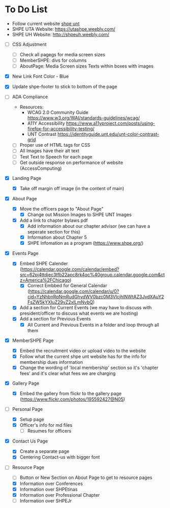 # To Do List
- Follow current website [shpe unt](https://www.shpeunt.com/)
- SHPE UTA Website: https://utashpe.weebly.com/
- SHPE UH Website: http://shpeuh.weebly.com/

- [ ] CSS Adjustment
	- [ ] Check all pagegs for media screen sizes
	- [ ] MemberSHPE: divs for columns
	- [ ] AboutPage: Media Screen sizes Texts within boxes with images
- [X] New Link Font Color - Blue 
- [X] Update shpe-footer to stick to bottom of the page

- [ ] ADA Compliance 
	- Resources: 
		- WCAG 2.0 Community Guide https://www.w3.org/WAI/standards-guidelines/wcag/
		- A11Y Accessibility https://www.a11yproject.com/posts/using-firefox-for-accessibility-testing/
		- UNT Contrast https://identityguide.unt.edu/unt-color-contrast-grid
	- [ ] Proper use of HTML tags for CSS
	- [ ] All Images have their alt text
	- [ ] Test Text to Speech for each page
	- [ ] Get outside response on performance of website (AccessComputing)

- [x] Landing Page
  - [x] Take off margin off image (in the content of main)

- [x] About Page
  - [x] Move the officers page to "About Page" 
	- [x] Change out Mission Images to SHPE UNT Images
  - [x] Add a link to chapter bylaws pdf
	- [x] Add information about our chapter advisor (we can have a seperate section for this)
	- [x] Information about Chapter 5
	- [x] SHPE Infomation as a program (https://www.shpe.org/)
  
- [x] Events Page
  - [x] Embed SHPE Calender (https://calendar.google.com/calendar/embed?src=62pj4ttdjec3tfb22apc8rk4qc%40group.calendar.google.com&ctz=America%2FChicago)
	- [x] Correct Embbed for General Calendar (https://calendar.google.com/calendar/u/0?cid=YzNhbnRpNmRudGhydWV0bzc0M3VlcjhlNWtAZ3JvdXAuY2FsZW5kYXIuZ29vZ2xlLmNvbQ)
  - [x] Add a section for Current Events (we may have to discuss with president/officer to discuss what events we are hosting)
  - [x] Add a section for Previous Events
	- [x] All Current and Previous Events in a folder and loop through all them
  
- [x] MemberSHPE Page
  - [x] Embed the recruitment video or upload video to the website
  - [x] Follow what the current shpe unt website has for the info for membership dues information
  - [x] Change the wording of 'local membership' section so it's 'chapter fees' and it's clear what fees we are charging
  
- [x] Gallery Page
  - [x] Embed the gallery from flickr to the gallery page (https://www.flickr.com/photos/195592427@N05)
  
- [ ] Personal Page
  - [x] Setup page
  - [x] Officer's info for md files
	- [ ] Resumes for officers

- [x] Contact Us Page
	- [x] Create a separate page
	- [x] Centering Contact-us with bigger font

- [ ] Resource Page
	- [ ] Button or New Section on About Page to get to resource pages
  - [x] Information over Conferences
  - [x] Information over SHPEtinas
  - [x] Information over Professional Chapter
  - [ ] Information over SHPEJr

